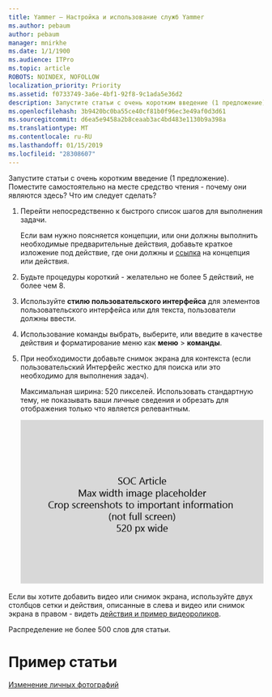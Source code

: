 ```yaml
---
title: Yammer — Настройка и использование служб Yammer
ms.author: pebaum
author: pebaum
manager: mnirkhe
ms.date: 1/1/1900
ms.audience: ITPro
ms.topic: article
ROBOTS: NOINDEX, NOFOLLOW
localization_priority: Priority
ms.assetid: f0733749-3a6e-4bf1-92f8-9c1ada5e36d2
description: Запустите статьи с очень коротким введение (1 предложение). Поместите самостоятельно на месте средство чтения - почему они являются здесь? Что им следует сделать?
ms.openlocfilehash: 3b9420bc0ba55ce40cf81b0f96ec3e49af0d3d61
ms.sourcegitcommit: d6ea5e9458a2b8ceaab3ac4bd483e1130b9a398a
ms.translationtype: MT
ms.contentlocale: ru-RU
ms.lasthandoff: 01/15/2019
ms.locfileid: "28308607"
---
```

Запустите статьи с очень коротким введение (1 предложение). Поместите самостоятельно на месте средство чтения - почему они являются здесь? Что им следует сделать? 
  
1. Перейти непосредственно к быстрого список шагов для выполнения задачи.
    
    Если вам нужно поясняется концепции, или они должны выполнить необходимые предварительные действия, добавьте краткое изложение под действие, где они должны и [ссылка](https://support.office.com/article/f37e7984-cf03-4fde-92d3-82970d7e241b.aspx) на концепция или действия. 
    
2. Будьте процедуры короткий - желательно не более 5 действий, не более чем 8.
    
3. Используйте **стилю пользовательского интерфейса** для элементов пользовательского интерфейса или для текста, пользователи должны ввести. 
    
4. Использование команды выбрать, выберите, или введите в качестве действия и форматирование меню как **меню** \> **команды**.
    
5. При необходимости добавьте снимок экрана для контекста (если пользовательский Интерфейс жестко для поиска или это необходимо для выполнения задач).
    
    Максимальная ширина: 520 пикселей. Использовать стандартную тему, не показывать ваши личные сведения и обрезать для отображения только что является релевантным. 
    
    ![Заполнитель - Максимальная ширина для SOC статье Картинка — это 520 пикселей](media/7d43d3be-8658-4a5b-aa15-ed62a47a2b24.png)
  
Если вы хотите добавить видео или снимок экрана, используйте двух столбцов сетки и действия, описанные в слева и видео или снимок экрана в правом - видеть [действия и пример видеороликов](https://support.office.com/article/14ce8e82-efa0-47f5-bb84-94f078db3dae.aspx). 
  
Распределение не более 500 слов для статьи.
  
# <a name="example-article"></a>Пример статьи

[Изменение личных фотографий](https://support.office.com/article/555376e0-1fca-49ba-8434-307a0525c767.aspx)
  


